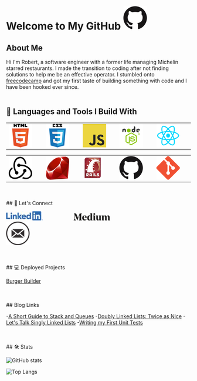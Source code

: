 # Welcome to My GitHub ![GitHub Logo](assets/images/github.png)


## About Me

Hi I'm Robert, a software engineer with a former life managing Michelin starred restaurants. I made the transition to coding after not finding solutions to help me be an effective operator. I stumbled onto [freecodecamp](https://www.freecodecamp.org/) and got my first taste of building something with code and I have been hooked ever since.
<br>
<br>
## 🧰 Languages and Tools I Build With

<table style="border:none">
   <tr>
      <td><img style="margin-right: 80px"  src="assets/images/HTML5.png" alt="HTML5"></td>
      <td><img style="margin-right: 80px" src="assets/images/css.png" alt="CSS3"></td>
      <td><img style="margin-right: 80px" src="assets/images/js.png" alt="JS"></td>
      <td><img style="margin-right: 80px" src="assets/images/nodejs.png" alt="Node.js"></td>
      <td><img style="margin-right: 80px" src="assets/images/react.png" alt="React"></td>
   </tr>
   </table>
   <table>
      <tr>
         <td><img style="margin-right: 80px" src="assets/images/redux.png" alt="Redux"></td>
         <td><img style="margin-right: 80px" src="assets/images/ruby.png" alt="Ruby"></td>
         <td><img style="margin-right: 80px" src="assets/images/rails.png" alt="Rails"></td>
         <td><img style="margin-right: 80px" src="assets/images/github.png" alt="GitHub"></td>
         <td><img style="margin-right: 80px" src="assets/images/git.png" alt="Git"></td>
      </tr>
   <table>

<br>
<br>
## 📣 Let's Connect


<a style="margin-right: 80px" href="https://www.linkedin.com/in/robert-keller-dev/"><img src="assets/images/linkedin.jpg" alt="LinkedIn Icon"></a>
<a style="margin-right: 80px" href="https://medium.com/@robert.keller22"><img src="assets/images/medium.png" alt="Medium Icon"></a>
<a style="margin-right: 80px" href="mailto: robert.keller22@gmail.com"><img src="assets/images/email.png" alt="Email Icon"></a>

<br>
<br>
## 💻 Deployed Projects

[Burger Builder](https://react---burger-builder.web.app/)

<br>
<br>
## Blog Links

-[A Short Guide to Stack and Queues](https://medium.com/@robert.keller22/a-short-guide-to-stacks-queues-459f8df2081b)
-[Doubly Linked Lists: Twice as Nice](https://medium.com/javascript-in-plain-english/twice-as-nice-doubly-linked-lists-c7421b9e4f16)
-[Let's Talk Singly Linked Lists](https://medium.com/javascript-in-plain-english/lets-talk-singly-linked-lists-29fe52a93410)
-[Writing my First Unit Tests](https://medium.com/@robert.keller22/my-first-unit-test-also-my-second-and-third-9615f428d1fe)

<br>
<br>
## 🛠 Stats

![GitHub stats](https://github-readme-stats.vercel.app/api?username=MisterRK&show_icons=true&theme=dracula)

![Top Langs](https://github-readme-stats.vercel.app/api/top-langs/?username=MisterRK&theme=dracula)



<!--
**MisterRK/MisterRK** is a ✨ _special_ ✨ repository because its `README.md` (this file) appears on your GitHub profile.

Here are some ideas to get you started:

- 🔭 I’m currently working on ...
- 🌱 I’m currently learning ...
- 👯 I’m looking to collaborate on ...
- 🤔 I’m looking for help with ...
- 💬 Ask me about ...
- 📫 How to reach me: ...
- 😄 Pronouns: ...
- ⚡ Fun fact: ...
-->
